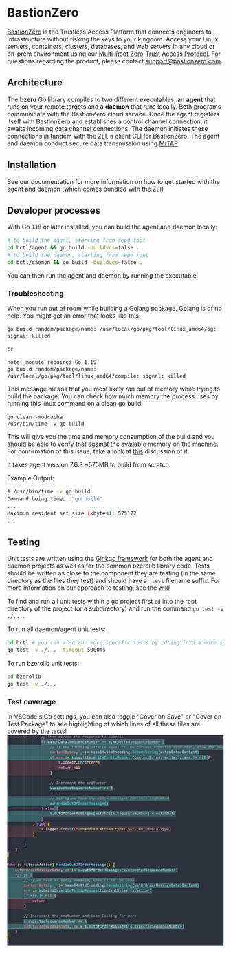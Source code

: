 # BastionZero

[BastionZero](https://www.bastionzero.com) is the Trustless Access Platform that connects engineers to infrastructure without risking the keys to your kingdom. Access your Linux servers, containers, clusters, databases, and web servers in any cloud or on-prem environment using our [Multi-Root Zero-Trust Access Protocol](https://github.com/bastionzero/whitepapers/blob/main/mrzap/README.md). For questions regarding the product, please contact support@bastionzero.com.

## Architecture

The **bzero** Go library compiles to two different executables: an **agent** that runs on your remote targets and a **daemon** that runs locally. Both programs communicate with the BastionZero cloud service. Once the agent registers itself with BastionZero and establishes a control channel connection, it awaits incoming data channel connections. The daemon initiates these connections in tandem with the [ZLI](https://github.com/bastionzero/zli), a client CLI for BastionZero. The agent and daemon conduct secure data transmission using [MrTAP](https://github.com/bastionzero/whitepapers/blob/main/mrzap/README.md)

## Installation

See our documentation for more information on how to get started with the [agent](https://docs.bastionzero.com/docs/deployment/installing-the-agent) and [daemon](https://docs.bastionzero.com/docs/deployment/installing-the-zli) (which comes bundled with the ZLI)

## Developer processes

With Go 1.18 or later installed, you can build the agent and daemon locally:
```sh
# to build the agent, starting from repo root
cd bctl/agent && go build -buildvcs=false .
# to build the daemon, starting from repo root
cd bctl/daemon && go build -buildvcs=false .
```

You can then run the agent and daemon by running the executable.

### Troubleshooting
When you run out of room while building a Golang package, Golang is of no help. You might get an error that looks like this:
```
go build random/package/name: /usr/local/go/pkg/tool/linux_amd64/6g: signal: killed
```
or
```
note: module requires Go 1.19
go build random/package/name: /usr/local/go/pkg/tool/linux_amd64/compile: signal: killed
```
This message means that you most likely ran out of memory while trying to build the package. You can check how much memory the process uses by running this linux command on a clean go build:
```
go clean -modcache
/usr/bin/time -v go build
```

This will give you the time and memory consumption of the build and you should be able to verify that against the available memory on the machine. For confirmation of this issue, take a look at [this](https://forum.golangbridge.org/t/go-build-exits-with-signal-killed/513) discussion of it.

It takes agent version 7.6.3 ~575MB to build from scratch.

Example Output:
```sh
$ /usr/bin/time -v go build
Command being timed: "go build"
...
Maximum resident set size (kbytes): 575172
...
```

## Testing

Unit tests are written using the [Ginkgo framework](https://github.com/onsi/ginkgo) for both the agent and daemon projects as well as for the common bzerolib library code. Tests should be written as close to the component they are testing (in the same directory as the files they test) and should have a `_test` filename suffix. For more information on our approach to testing, see the [wiki](https://github.com/bastionzero/bzero/wiki/Unit-testing-with-Ginkgo-and-Testify)

To find and run all unit tests within a go project first `cd` into the root directory of the project (or a subdirectory) and run the command `go test -v ./...`.

To run all daemon/agent unit tests:

```sh
cd bctl # you can also run more specific tests by cd'ing into a more specific directory like bctl/daemon
go test -v ./... -timeout 5000ms
```

To run bzerolib unit tests:

```sh
cd bzerolib
go test -v ./...
```

### Test coverage

In VSCode's Go settings, you can also toggle "Cover on Save" or "Cover on Test Package" to see highlighting of which lines of all these files are covered by the tests!
![A screenshot of a source file, with blue highlighting on lines covered by tests, and red highlighting on lines that are not covered](img/test-coverage.png)